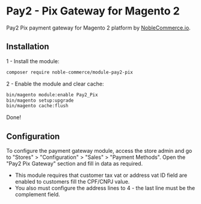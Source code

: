 # Pay2 - Pix Gateway for Magento 2

Pay2 Pix payment gateway for Magento 2 platform by [NobleCommerce.io](https://noblecommerce.io).

## Installation

1 - Install the module:

```bash
composer require noble-commerce/module-pay2-pix
```

2 - Enable the module and clear cache:

```bash
bin/magento module:enable Pay2_Pix
bin/magento setup:upgrade
bin/magento cache:flush
```

Done!

## Configuration

To configure the payment gateway module, access the store admin and go to "Stores" > "Configuration" > "Sales" > "Payment Methods". Open the "Pay2 Pix Gateway" section and fill in data as required.  

- This module requires that customer tax vat or address vat ID field are enabled to customers fill the CPF/CNPJ value.
- You also must configure the address lines to 4 - the last line must be the complement field.
